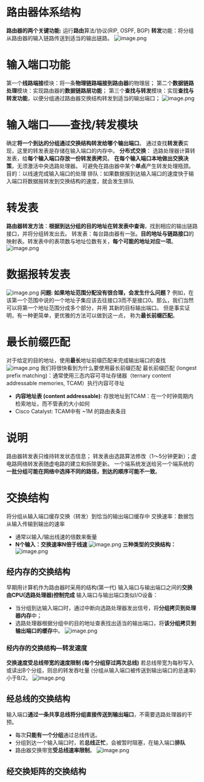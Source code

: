 # 路由器体系结构
**路由器的两个关键功能:**
运行**路由**算法/协议(RIP, OSPF, BGP)
**转发**功能：将分组从路由器的输入链路传送到适当的输出链路。
![image.png](https://picgo-1310230783.cos.ap-chengdu.myqcloud.com/obsidian/202304271451772.png)
# 输入端口功能
第一个**线路端接**模块：将一条**物理链路端接到路由器**的物理层；
第二个**数据链路处理**模块：实现路由器的**数据链路层功能**；
第三个**查找与转发**模块：实现**查找与转发功能**，以便分组通过路由器交换结构转发到适当的输出端口；
![image.png](https://picgo-1310230783.cos.ap-chengdu.myqcloud.com/obsidian/202304271455296.png)
# 输入端口——查找/转发模块
确定**将一个到达的分组通过交换结构转发给哪个输出端口**。 通过查找**转发表**实现，这里的转发表是存储在输入端口的内存中。
**分布式交换**：
选路处理器计算转发表，给**每个输入端口存放一份转发表拷贝**。
**在每个输入端口本地做出交换决策**，无须激活中央选路处理器。
可避免在路由器中某个**单点**产生转发处理瓶颈。
目的：以线速完成输入端口的处理
排队：如果数据报到达输入端口的速度快于输入端口将数据报转发到交换结构的速度，就会发生排队
# 转发表
**路由器转发方法**：**根据到达分组的目的地址在转发表中查询**，找到相应的输出链路接口，并将分组转发出去。
转发表：每台路由器有一张。**目的地址与链路接口**的映射表。转发表中的表项数与地址位数有关，**每个可能的地址对应一项**。  
![image.png](https://picgo-1310230783.cos.ap-chengdu.myqcloud.com/obsidian/202304271459311.png)
# 数据报转发表
![image.png](https://picgo-1310230783.cos.ap-chengdu.myqcloud.com/obsidian/202304271501928.png)
**问题: 如果地址范围分配没有很合理，会发生什么问题？**
例如，在该第一个范围中说的一个地址子集应该去往接口3而不是接口0。那么，我们当然可以将第一个地址范围分成多个部分，并用 其新的目标输出端口。 但是事实证明，有一种更简单，更优雅的方法可以做到这一点， 称为**最长前缀匹配**。
# 最长前缀匹配
对于给定的目的地址，使用**最长**地址前缀匹配来完成输出端口的查找
![image.png](https://picgo-1310230783.cos.ap-chengdu.myqcloud.com/obsidian/202304271504125.png)
我们将很快看到为什么要使用最长前缀匹配
最长前缀匹配 (longest prefix matching)：通常使用三态内容可寻址存储器（ternary content addressable memories, TCAM）执行内容可寻址
- **内容地址表 (content addressable)**: 存放地址到TCAM：在一个时钟周期内检索地址，而不管表的大小如何
- Cisco Catalyst: TCAM中有 ~1M 的路由表条目
# 说明
路由器转发表只维持转发状态信息；
转发表由选路算法修改（1～5分钟更新）；虚电路网络转发表随虚电路的建立和拆除更新。
一个端系统发送给另一个端系统的**一批分组可能在网络中选择不同的路径，到达的顺序可能不一致**。

# 交换结构
将分组从输入端口缓存交换（转发）到恰当的输出端口缓存中
交换速率：数据包从输入传输到输出的速率
- 通常以输入/输出线速的倍数来衡量
- **N个输入：交换速率N倍于线速**
![image.png](https://picgo-1310230783.cos.ap-chengdu.myqcloud.com/obsidian/202304271536152.png)
**三种类型的交换结构：**
![image.png](https://picgo-1310230783.cos.ap-chengdu.myqcloud.com/obsidian/202304271537985.png)
## 经内存的交换结构
早期用计算机作为路由器时采用的结构(第一代)
输入端口与输出端口之间的**交换由CPU(选路处理器)控制完成**
输入端口与输出端口类似I/O设备：
- 当分组到达输入端口时，通过中断向选路处理器发出信号，将**分组拷贝到处理器内存**中；
- 选路处理器根据分组中的目的地址查表找出适当的输出端口，将**该分组拷贝到输出端口的缓存**中。
![image.png](https://picgo-1310230783.cos.ap-chengdu.myqcloud.com/obsidian/202304271544149.png)
### 经内存的交换结构—转发速度
**交换速度受总线带宽的速度限制 (每个分组穿过两次总线)**
若总线带宽为每秒写入或读出B个分组，则总的转发吞吐量 (分组从输入端口被传送到输出端口的总速率)小于B/2。
![image.png](https://picgo-1310230783.cos.ap-chengdu.myqcloud.com/obsidian/202304271547644.png)
## 经总线的交换结构
输入端口**通过一条共享总线将分组直接传送到输出端口**，不需要选路处理器的干预。
- 每次**只能有一个分组**通过总线传送。
- 分组到达一个输入端口时，若**总线正忙**，会被暂时阻塞，在输入端口**排队**
- 路由器交换带宽**受总线速率限制**。
![image.png](https://picgo-1310230783.cos.ap-chengdu.myqcloud.com/obsidian/202304271550132.png)
## 经交换矩阵的交换结构

